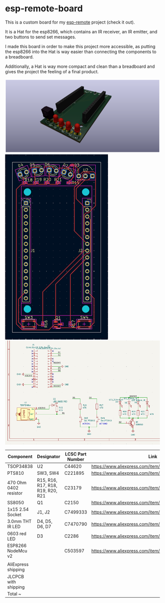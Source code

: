 # esp-remote-board
This is a custom board for my [esp-remote](https://github.com/orgaPumpkin/esp-remote-project) project (check it out).

It is a Hat for the esp8266, which contains an IR receiver, an IR emitter, and two buttons to send set messages.

I made this board in order to make this project more accessible, as putting the esp8266 into the Hat is way easier than connecting the components to a breadboard.

Additionally, a Hat is way more compact and clean than a breadboard and gives the project the feeling of a final product.

![3D render](pictures/3d.png)
![pcb](pictures/hat_pcb.png)
![schematic](pictures/hat_schematic.png)

| Component             | Designator                        | LCSC Part Number | Link                                                  | Est Price |
|-----------------------|-----------------------------------|------------------|-------------------------------------------------------|-----------|
| TSOP34838             | U2                                | C44620           | https://www.aliexpress.com/item/1005005744020934.html | 2.2$      |
| PTS810                | SW3, SW4                          | C221895          | https://www.aliexpress.com/item/1005004443276452.html | 2.2$      |
| 470 Ohm 0402 resistor | R15, R16, R17, R18, R19, R20, R21 | C23179           | https://www.aliexpress.com/item/1005003721873929.html | 1.2$      |
| SS8050                | Q1                                | C2150            | https://www.aliexpress.com/item/1005008666448511.html | 0.9$      |
| 1x15 2.54 Socket      | J1, J2                            | C7499333         | https://www.aliexpress.com/item/4001198421663.html    | 1.5$      |
| 3.0mm THT IR LED      | D4, D5, D6, D7                    | C7470790         | https://www.aliexpress.com/item/1005003946239993.html | 2.1$      |
| 0603 red LED          | D3                                | C2286            | https://www.aliexpress.com/item/1005005226854182.html | 1.2$      |
| ESP8266 NodeMcu v2    |                                   | C503597          | https://www.aliexpress.com/item/32656401198.html      | 3.8$      |
|                       |                                   |                  |                                                       |           |
| AliExpress shipping   |                                   |                  |                                                       | 3$        |
| JLCPCB with shipping  |                                   |                  |                                                       | 28.2$     |
| Total ~               |                                   |                  |                                                       | 46.3$     |
